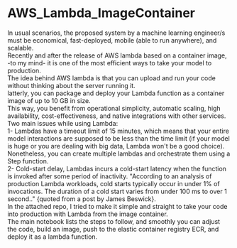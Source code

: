 # AWS_Lambda_ImageContainer
In usual scenarios, the proposed system by a machine learning engineer/s must be economical, fast-deployed, mobile (able to run anywhere), and scalable. <br>
Recently and after the release of AWS lambda based on a container image, -to my mind- it is one of the most efficient ways to take your model to production.<br>
The idea behind AWS lambda is that you can upload and run your code without thinking about the server running it. <br>
latterly, you can package and deploy your Lambda function as a container image of up to 10 GB in size. <br>
This way, you benefit from operational simplicity, automatic scaling, high availability, cost-effectiveness, and native integrations with other services.<br>
Two main issues while using Lambda:<br>
1- Lambdas have a timeout limit of 15 minutes, which means that your entire model interactions are supposed to be less than the time limit (if your model is huge or you are dealing with big data, Lambda won't be a good choice). Nonetheless, you can create multiple lambdas and orchestrate them using a Step function.<br>
2- Cold-start delay, Lambdas incurs a cold-start latency when the function is invoked after some period of inactivity. "According to an analysis of production Lambda workloads, cold starts typically occur in under 1% of invocations. The duration of a cold start varies from under 100 ms to over 1 second.." {quoted from a post by James Beswick}.<br>
In the attached repo, I tried to make it simple and straight to take your code into production with Lambda from the image container. <br>
The main notebook lists the steps to follow, and smoothly you can adjust the code, build an image, push to the elastic container registry ECR, and deploy it as a lambda function.<br>

